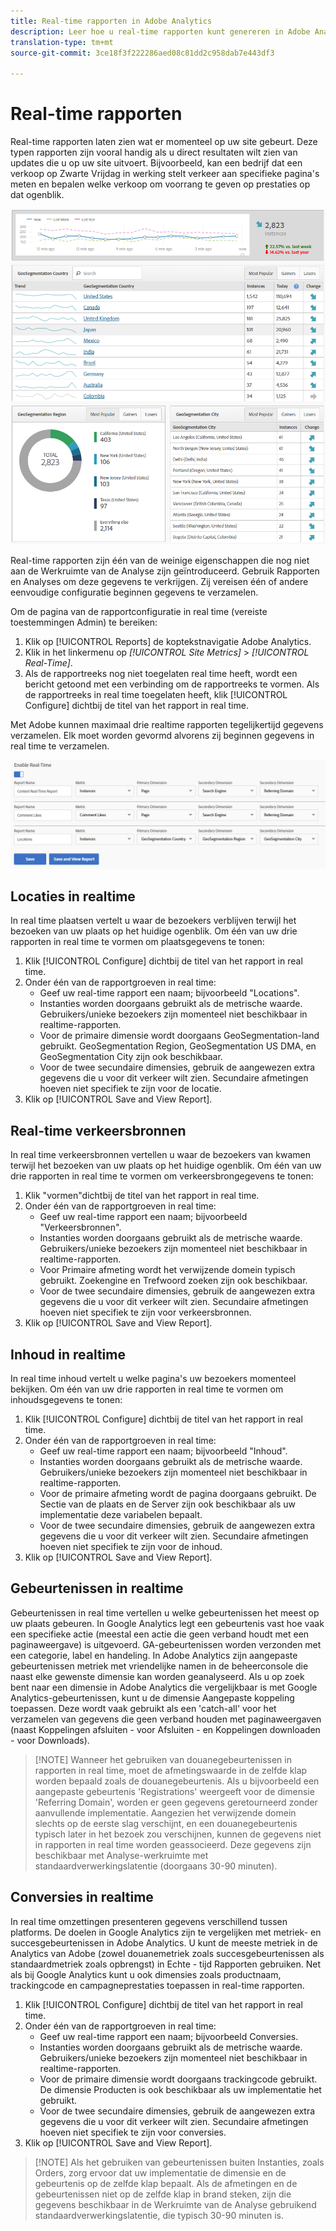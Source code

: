 ```yaml
---
title: Real-time rapporten in Adobe Analytics
description: Leer hoe u real-time rapporten kunt genereren in Adobe Analytics, gericht op gebruikers die meer vertrouwd zijn met Google Analytics.
translation-type: tm+mt
source-git-commit: 3ce18f3f222286aed08c81dd2c958dab7e443df3

---
```



# Real-time rapporten

Real-time rapporten laten zien wat er momenteel op uw site gebeurt. Deze typen rapporten zijn vooral handig als u direct resultaten wilt zien van updates die u op uw site uitvoert. Bijvoorbeeld, kan een bedrijf dat een verkoop op Zwarte Vrijdag in werking stelt verkeer aan specifieke pagina&#39;s meten en bepalen welke verkoop om voorrang te geven op prestaties op dat ogenblik.

![Rapport in realtime](/help/technotes/ga-to-aa/assets/realtime.png)

Real-time rapporten zijn één van de weinige eigenschappen die nog niet aan de Werkruimte van de Analyse zijn geïntroduceerd. Gebruik Rapporten en Analyses om deze gegevens te verkrijgen. Zij vereisen één of andere eenvoudige configuratie beginnen gegevens te verzamelen.

Om de pagina van de rapportconfiguratie in real time (vereiste toestemmingen Admin) te bereiken:

1. Klik op [!UICONTROL Reports] de koptekstnavigatie Adobe Analytics.
2. Klik in het linkermenu op *[!UICONTROL Site Metrics]* > *[!UICONTROL Real-Time]*.
3. Als de rapportreeks nog niet toegelaten real time heeft, wordt een bericht getoond met een verbinding om de rapportreeks te vormen. Als de rapportreeks in real time toegelaten heeft, klik [!UICONTROL Configure] dichtbij de titel van het rapport in real time.

Met Adobe kunnen maximaal drie realtime rapporten tegelijkertijd gegevens verzamelen. Elk moet worden gevormd alvorens zij beginnen gegevens in real time te verzamelen.

![Real-time rapportconfiguratie](/help/technotes/ga-to-aa/assets/realtime_config.png)

## Locaties in realtime

In real time plaatsen vertelt u waar de bezoekers verblijven terwijl het bezoeken van uw plaats op het huidige ogenblik. Om één van uw drie rapporten in real time te vormen om plaatsgegevens te tonen:

1. Klik [!UICONTROL Configure] dichtbij de titel van het rapport in real time.
2. Onder één van de rapportgroeven in real time:
   * Geef uw real-time rapport een naam; bijvoorbeeld &quot;Locations&quot;.
   * Instanties worden doorgaans gebruikt als de metrische waarde. Gebruikers/unieke bezoekers zijn momenteel niet beschikbaar in realtime-rapporten.
   * Voor de primaire dimensie wordt doorgaans GeoSegmentation-land gebruikt. GeoSegmentation Region, GeoSegmentation US DMA, en GeoSegmentation City zijn ook beschikbaar.
   * Voor de twee secundaire dimensies, gebruik de aangewezen extra gegevens die u voor dit verkeer wilt zien. Secundaire afmetingen hoeven niet specifiek te zijn voor de locatie.
3. Klik op [!UICONTROL Save and View Report].

## Real-time verkeersbronnen

In real time verkeersbronnen vertellen u waar de bezoekers van kwamen terwijl het bezoeken van uw plaats op het huidige ogenblik. Om één van uw drie rapporten in real time te vormen om verkeersbrongegevens te tonen:

1. Klik &quot;vormen&quot;dichtbij de titel van het rapport in real time.
2. Onder één van de rapportgroeven in real time:
   * Geef uw real-time rapport een naam; bijvoorbeeld &quot;Verkeersbronnen&quot;.
   * Instanties worden doorgaans gebruikt als de metrische waarde. Gebruikers/unieke bezoekers zijn momenteel niet beschikbaar in realtime-rapporten.
   * Voor Primaire afmeting wordt het verwijzende domein typisch gebruikt. Zoekengine en Trefwoord zoeken zijn ook beschikbaar.
   * Voor de twee secundaire dimensies, gebruik de aangewezen extra gegevens die u voor dit verkeer wilt zien. Secundaire afmetingen hoeven niet specifiek te zijn voor verkeersbronnen.
3. Klik op [!UICONTROL Save and View Report].

## Inhoud in realtime

In real time inhoud vertelt u welke pagina&#39;s uw bezoekers momenteel bekijken. Om één van uw drie rapporten in real time te vormen om inhoudsgegevens te tonen:

1. Klik [!UICONTROL Configure] dichtbij de titel van het rapport in real time.
2. Onder één van de rapportgroeven in real time:
   * Geef uw real-time rapport een naam; bijvoorbeeld &quot;Inhoud&quot;.
   * Instanties worden doorgaans gebruikt als de metrische waarde. Gebruikers/unieke bezoekers zijn momenteel niet beschikbaar in realtime-rapporten.
   * Voor de primaire afmeting wordt de pagina doorgaans gebruikt. De Sectie van de plaats en de Server zijn ook beschikbaar als uw implementatie deze variabelen bepaalt.
   * Voor de twee secundaire dimensies, gebruik de aangewezen extra gegevens die u voor dit verkeer wilt zien. Secundaire afmetingen hoeven niet specifiek te zijn voor de inhoud.
3. Klik op [!UICONTROL Save and View Report].

## Gebeurtenissen in realtime

Gebeurtenissen in real time vertellen u welke gebeurtenissen het meest op uw plaats gebeuren. In Google Analytics legt een gebeurtenis vast hoe vaak een specifieke actie (meestal een actie die geen verband houdt met een paginaweergave) is uitgevoerd. GA-gebeurtenissen worden verzonden met een categorie, label en handeling. In Adobe Analytics zijn aangepaste gebeurtenissen metriek met vriendelijke namen in de beheerconsole die naast elke gewenste dimensie kan worden geanalyseerd. Als u op zoek bent naar een dimensie in Adobe Analytics die vergelijkbaar is met Google Analytics-gebeurtenissen, kunt u de dimensie Aangepaste koppeling toepassen. Deze wordt vaak gebruikt als een &#39;catch-all&#39; voor het verzamelen van gegevens die geen verband houden met paginaweergaven (naast Koppelingen afsluiten - voor Afsluiten - en Koppelingen downloaden - voor Downloads).

> [!NOTE] Wanneer het gebruiken van douanegebeurtenissen in rapporten in real time, moet de afmetingswaarde in de zelfde klap worden bepaald zoals de douanegebeurtenis. Als u bijvoorbeeld een aangepaste gebeurtenis &#39;Registrations&#39; weergeeft voor de dimensie &#39;Referring Domain&#39;, worden er geen gegevens geretourneerd zonder aanvullende implementatie. Aangezien het verwijzende domein slechts op de eerste slag verschijnt, en een douanegebeurtenis typisch later in het bezoek zou verschijnen, kunnen de gegevens niet in rapporten in real time worden geassocieerd. Deze gegevens zijn beschikbaar met Analyse-werkruimte met standaardverwerkingslatentie (doorgaans 30-90 minuten).

## Conversies in realtime

In real time omzettingen presenteren gegevens verschillend tussen platforms. De doelen in Google Analytics zijn te vergelijken met metriek- en succesgebeurtenissen in Adobe Analytics. U kunt de meeste metriek in de Analytics van Adobe (zowel douanemetriek zoals succesgebeurtenissen als standaardmetriek zoals opbrengst) in Echte - tijd Rapporten gebruiken. Net als bij Google Analytics kunt u ook dimensies zoals productnaam, trackingcode en campagneprestaties toepassen in real-time rapporten.

1. Klik [!UICONTROL Configure] dichtbij de titel van het rapport in real time.
2. Onder één van de rapportgroeven in real time:
   * Geef uw real-time rapport een naam; bijvoorbeeld Conversies.
   * Instanties worden doorgaans gebruikt als de metrische waarde. Gebruikers/unieke bezoekers zijn momenteel niet beschikbaar in realtime-rapporten.
   * Voor de primaire dimensie wordt doorgaans trackingcode gebruikt. De dimensie Producten is ook beschikbaar als uw implementatie het gebruikt.
   * Voor de twee secundaire dimensies, gebruik de aangewezen extra gegevens die u voor dit verkeer wilt zien. Secundaire afmetingen hoeven niet specifiek te zijn voor conversies.
3. Klik op [!UICONTROL Save and View Report].

> [!NOTE] Als het gebruiken van gebeurtenissen buiten Instanties, zoals Orders, zorg ervoor dat uw implementatie de dimensie en de gebeurtenis op de zelfde klap bepaalt. Als de afmetingen en de gebeurtenissen niet op de zelfde klap in brand steken, zijn die gegevens beschikbaar in de Werkruimte van de Analyse gebruikend standaardverwerkingslatentie, die typisch 30-90 minuten is.
